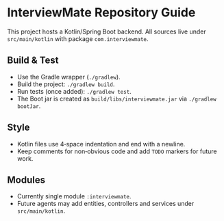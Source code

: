 # InterviewMate Repository Guide

This project hosts a Kotlin/Spring Boot backend. All sources live under `src/main/kotlin` with package `com.interviewmate`.

## Build & Test
- Use the Gradle wrapper (`./gradlew`).
- Build the project: `./gradlew build`.
- Run tests (once added): `./gradlew test`.
- The Boot jar is created as `build/libs/interviewmate.jar` via `./gradlew bootJar`.

## Style
- Kotlin files use 4‑space indentation and end with a newline.
- Keep comments for non‑obvious code and add `TODO` markers for future work.

## Modules
- Currently single module `:interviewmate`.
- Future agents may add entities, controllers and services under `src/main/kotlin`.
